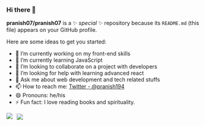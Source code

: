 ### Hi there 👋


**pranish07/pranish07** is a ✨ _special_ ✨ repository because its `README.md` (this file) appears on your GitHub profile.

Here are some ideas to get you started:

- 🔭 I’m currently working on my front-end skills
- 🌱 I’m currently learning JavaScript
- 👯 I’m looking to collaborate on a project with developers
- 🤔 I’m looking for help with learning advanced react
- 💬 Ask me about web development and tech related stuffs
- 📫 How to reach me: [Twitter - @pranish194](https://twitter.com/Pranish194) 
- 😄 Pronouns: he/his
- ⚡ Fun fact: I love reading books and spirituality.



<img align ="left" src ="https://github-readme-stats.vercel.app/api/top-langs/?username=pranish07" /> &nbsp;
<img align ="center" src = "https://github-readme-stats.vercel.app/api?username=pranish07&&show_icons=true&title_color=ffffff&icon_color=bb2acf&text_color=daf7dc&bg_color=151515" >
 
<!-- ![](https://komarev.com/ghpvc/?username=pranish07) -->
